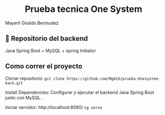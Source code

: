 <h1 align="center"> Prueba tecnica One System</h1>

<p>Mayerli Giraldo Bermudez</p>

<div>
    <h2 align="left">💼 Repositorio del backend</h2>
</div>
Java Spring Boot + MySQL + spring Initializr

<div>
    <h2 align="left"> Como correr el proyecto</h2>
</div>
<p>Clonar repositorio: <code>git clone https://github.com/MgbCD/prueba-Onesystem-back.git</code></p>
<p>Install Dependencies: Configurar y ejecutar el backend Java Spring Boot junto con MySQL . 
<p>Iniciar servidor: http://localhost:8080/ <code>ng serve</code></p>
